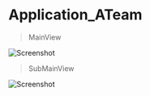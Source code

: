 # Application_ATeam
> MainView

![Screenshot](First.jpeg)

> SubMainView

![Screenshot](Two.jpeg)


